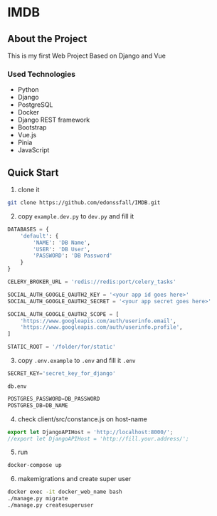 # IMDB

## About the Project
This is my first Web Project Based on Django and Vue


### Used Technologies
* Python
* Django
* PostgreSQL
* Docker
* Django REST framework
* Bootstrap
* Vue.js
* Pinia
* JavaScript

## Quick Start

1. clone it
```sh
git clone https://github.com/edonssfall/IMDB.git
```

2. copy `example.dev.py` to `dev.py` and fill it
```python
DATABASES = {
    'default': {
        'NAME': 'DB Name',
        'USER': 'DB User',
        'PASSWORD': 'DB Password'
    }
}

CELERY_BROKER_URL = 'redis://redis:port/celery_tasks'

SOCIAL_AUTH_GOOGLE_OAUTH2_KEY = '<your app id goes here>'
SOCIAL_AUTH_GOOGLE_OAUTH2_SECRET = '<your app secret goes here>'

SOCIAL_AUTH_GOOGLE_OAUTH2_SCOPE = [
    'https://www.googleapis.com/auth/userinfo.email',
    'https://www.googleapis.com/auth/userinfo.profile',
]

STATIC_ROOT = '/folder/for/static'
```

3. copy `.env.example` to `.env` and fill it
`.env`
```python
SECRET_KEY='secret_key_for_django'
```
`db.env`
```python
POSTGRES_PASSWORD=DB_PASSWORD
POSTGRES_DB=DB_NAME
```

4. check client/src/constance.js on host-name
```javascript
export let DjangoAPIHost = 'http://localhost:8000/';
//export let DjangoAPIHost = 'http://fill.your.address/';
```

5. run
```sh
docker-compose up
```

6. makemigrations and create super user
```sh
docker exec -it docker_web_name bash
./manage.py migrate
./manage.py createsuperuser
```
